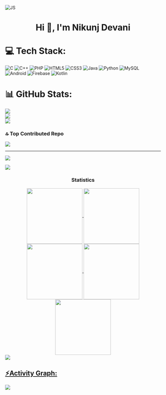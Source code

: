 
![JS](https://github.com/Hp92663/Hp92663/assets/88971001/aba6ff46-66d3-4083-8941-e8b4c7b0d259)




<h1 align="center">Hi 👋, I'm Nikunj Devani</h1>


# 💻 Tech Stack:
![C](https://img.shields.io/badge/C-%2300599C.svg?style=for-the-badge&logo=c&logoColor=white)
![C++](https://img.shields.io/badge/C%2B%2B-%2300599C.svg?style=for-the-badge&logo=c%2B%2B&logoColor=white)
![PHP](https://img.shields.io/badge/PHP-%23777BB4.svg?style=for-the-badge&logo=php&logoColor=white)
![HTML5](https://img.shields.io/badge/HTML5-%23E34F26.svg?style=for-the-badge&logo=html5&logoColor=white)
![CSS3](https://img.shields.io/badge/CSS3-%231572B6.svg?style=for-the-badge&logo=css3&logoColor=white)
![Java](https://img.shields.io/badge/Java-%23ED8B00.svg?style=for-the-badge&logo=openjdk&logoColor=white)
![Python](https://img.shields.io/badge/Python-3670A0?style=for-the-badge&logo=python&logoColor=ffdd54)
![MySQL](https://img.shields.io/badge/MySQL-%2300000f.svg?style=for-the-badge&logo=mysql&logoColor=white)
![Android](https://img.shields.io/badge/Android-3DDC84?style=for-the-badge&logo=android&logoColor=white)
![Firebase](https://img.shields.io/badge/Firebase-%23039BE5.svg?style=for-the-badge&logo=firebase&logoColor=white)
![Kotlin](https://img.shields.io/badge/Kotlin-%230095D5.svg?style=for-the-badge&logo=kotlin&logoColor=white)




# 📊 GitHub Stats:
![](https://github-readme-stats.vercel.app/api?username=nikunj8780&theme=dark&hide_border=false&include_all_commits=false&count_private=false)<br/>
![](https://github-readme-streak-stats.herokuapp.com/?user=nikunj8780&theme=dark&hide_border=false)<br/>
![](https://github-readme-stats.vercel.app/api/top-langs/?username=nikunj8780&theme=dark&hide_border=false&include_all_commits=false&count_private=false&layout=compact)

### 🔝 Top Contributed Repo
![](https://github-contributor-stats.vercel.app/api?username=nikunj8780&limit=5&theme=dark&combine_all_yearly_contributions=true)

---
[![](https://visitcount.itsvg.in/api?id=nikunj8780&icon=0&color=0)](https://visitcount.itsvg.in)



<!-- Proudly created with GPRM ( https://gprm.itsvg.in ) -->
<img src="https://user-images.githubusercontent.com/73097560/115834477-dbab4500-a447-11eb-908a-139a6edaec5c.gif"><h3 align="center">Statistics</h3>
<div align="center">
<a href="https://github.com/nikunj8780">
<img align="center" src="http://github-profile-summary-cards.vercel.app/api/cards/stats?username=nikunj8780&theme=2077" height="180em" />
<img align="center" src="http://github-profile-summary-cards.vercel.app/api/cards/most-commit-language?username=nikunj8780&theme=2077" height="180em" />
<img align="center" src="http://github-profile-summary-cards.vercel.app/api/cards/repos-per-language?username=nikunj8780&theme=2077" height="180em" />
<img align="center" src="http://github-profile-summary-cards.vercel.app/api/cards/productive-time?username=nikunj8780&theme=2077" height="180em" />
<img align="center" src="http://github-profile-summary-cards.vercel.app/api/cards/profile-details?username=nikunj8780&theme=2077" height="180em" />
</div>
<img src="https://user-images.githubusercontent.com/73097560/115834477-dbab4500-a447-11eb-908a-139a6edaec5c.gif"><h2 align="left">⚡Activity Graph:</h2>
<img align="center" src="https://github-readme-activity-graph.vercel.app/graph?username=nikunj8780&theme=default"/>
